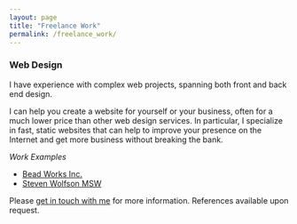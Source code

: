 ```yaml
---
layout: page
title: "Freelance Work"
permalink: /freelance_work/
---
```

### Web Design

I have experience with complex web projects, spanning both front and back end design.

I can help you create a website for yourself or your business, often for a much lower price than other web design services. In particular, I specialize in fast, static websites that can help to improve your presence on the Internet and get more business without breaking the bank.

*Work Examples*

* [Bead Works Inc.](http://franklinbeadworks.com)
* [Steven Wolfson MSW](http://stevenwolfsonmsw.com)

Please <a href="/contact_me/">get in touch with me</a> for more information. References available upon request.
